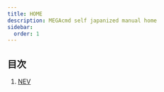 ```yaml
---
title: HOME
description: MEGAcmd self japanized manual home
sidebar:
  order: 1
---
```


## 目次

1. [NEV](https://google.com/)
